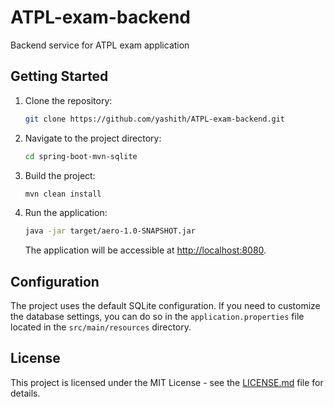 # ATPL-exam-backend
Backend service for ATPL exam application


## Getting Started

1. Clone the repository:

    ```bash
   git clone https://github.com/yashith/ATPL-exam-backend.git
    ```

2. Navigate to the project directory:

    ```bash
    cd spring-boot-mvn-sqlite
    ```

3. Build the project:

    ```bash
    mvn clean install
    ```

4. Run the application:

    ```bash
    java -jar target/aero-1.0-SNAPSHOT.jar
    ```

   The application will be accessible at [http://localhost:8080](http://localhost:8080).

## Configuration

The project uses the default SQLite configuration. If you need to customize the database settings, you can do so in the `application.properties` file located in the `src/main/resources` directory.


## License

This project is licensed under the MIT License - see the [LICENSE.md](LICENSE.md) file for details.
